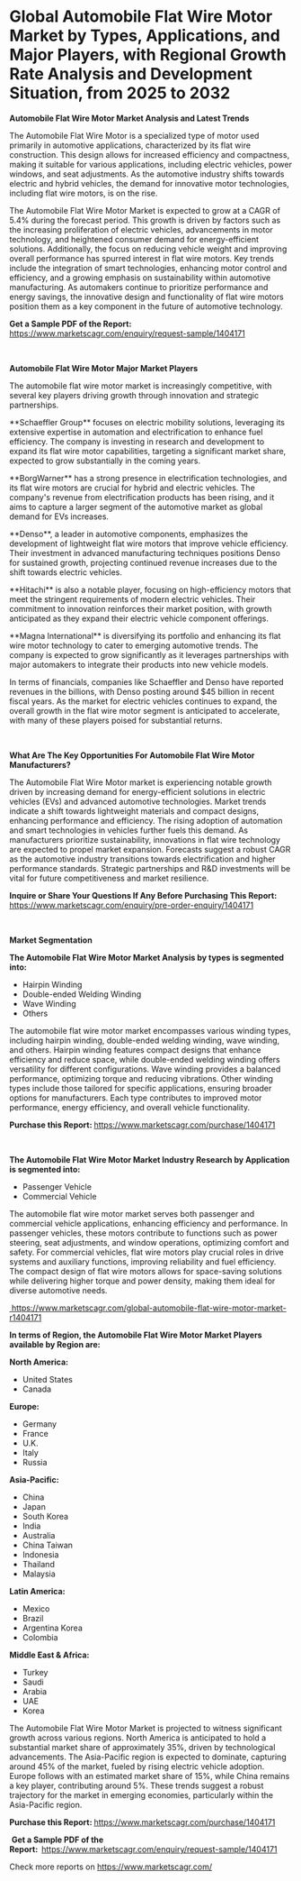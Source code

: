 <p><h1>Global Automobile Flat Wire Motor Market by Types, Applications, and Major Players, with Regional Growth Rate Analysis and Development Situation, from 2025 to 2032</h1></p><p><strong>Automobile Flat Wire Motor Market Analysis and Latest Trends</strong></p>
<p><p>The Automobile Flat Wire Motor is a specialized type of motor used primarily in automotive applications, characterized by its flat wire construction. This design allows for increased efficiency and compactness, making it suitable for various applications, including electric vehicles, power windows, and seat adjustments. As the automotive industry shifts towards electric and hybrid vehicles, the demand for innovative motor technologies, including flat wire motors, is on the rise.</p><p>The Automobile Flat Wire Motor Market is expected to grow at a CAGR of 5.4% during the forecast period. This growth is driven by factors such as the increasing proliferation of electric vehicles, advancements in motor technology, and heightened consumer demand for energy-efficient solutions. Additionally, the focus on reducing vehicle weight and improving overall performance has spurred interest in flat wire motors. Key trends include the integration of smart technologies, enhancing motor control and efficiency, and a growing emphasis on sustainability within automotive manufacturing. As automakers continue to prioritize performance and energy savings, the innovative design and functionality of flat wire motors position them as a key component in the future of automotive technology.</p></p>
<p><strong>Get a Sample PDF of the Report:&nbsp;</strong> <a href="https://www.marketscagr.com/enquiry/request-sample/1404171?utm_campaign=2014&utm_medium=2&utm_source=Github&utm_content=ia&utm_term=13012025&utm_id=automobile-flat-wire-motor">https://www.marketscagr.com/enquiry/request-sample/1404171</a></p>
<p>&nbsp;</p>
<p><strong>Automobile Flat Wire Motor Major Market Players</strong></p>
<p><p>The automobile flat wire motor market is increasingly competitive, with several key players driving growth through innovation and strategic partnerships. </p><p>**Schaeffler Group** focuses on electric mobility solutions, leveraging its extensive expertise in automation and electrification to enhance fuel efficiency. The company is investing in research and development to expand its flat wire motor capabilities, targeting a significant market share, expected to grow substantially in the coming years.</p><p>**BorgWarner** has a strong presence in electrification technologies, and its flat wire motors are crucial for hybrid and electric vehicles. The company's revenue from electrification products has been rising, and it aims to capture a larger segment of the automotive market as global demand for EVs increases.</p><p>**Denso**, a leader in automotive components, emphasizes the development of lightweight flat wire motors that improve vehicle efficiency. Their investment in advanced manufacturing techniques positions Denso for sustained growth, projecting continued revenue increases due to the shift towards electric vehicles.</p><p>**Hitachi** is also a notable player, focusing on high-efficiency motors that meet the stringent requirements of modern electric vehicles. Their commitment to innovation reinforces their market position, with growth anticipated as they expand their electric vehicle component offerings.</p><p>**Magna International** is diversifying its portfolio and enhancing its flat wire motor technology to cater to emerging automotive trends. The company is expected to grow significantly as it leverages partnerships with major automakers to integrate their products into new vehicle models.</p><p>In terms of financials, companies like Schaeffler and Denso have reported revenues in the billions, with Denso posting around $45 billion in recent fiscal years. As the market for electric vehicles continues to expand, the overall growth in the flat wire motor segment is anticipated to accelerate, with many of these players poised for substantial returns.</p></p>
<p>&nbsp;</p>
<p><strong>What Are The Key Opportunities For Automobile Flat Wire Motor Manufacturers?</strong></p>
<p><p>The Automobile Flat Wire Motor market is experiencing notable growth driven by increasing demand for energy-efficient solutions in electric vehicles (EVs) and advanced automotive technologies. Market trends indicate a shift towards lightweight materials and compact designs, enhancing performance and efficiency. The rising adoption of automation and smart technologies in vehicles further fuels this demand. As manufacturers prioritize sustainability, innovations in flat wire technology are expected to propel market expansion. Forecasts suggest a robust CAGR as the automotive industry transitions towards electrification and higher performance standards. Strategic partnerships and R&D investments will be vital for future competitiveness and market resilience.</p></p>
<p><strong>Inquire or Share Your Questions If Any Before Purchasing This Report:</strong> <a href="https://www.marketscagr.com/enquiry/pre-order-enquiry/1404171?utm_campaign=2014&utm_medium=2&utm_source=Github&utm_content=ia&utm_term=13012025&utm_id=automobile-flat-wire-motor">https://www.marketscagr.com/enquiry/pre-order-enquiry/1404171</a></p>
<p>&nbsp;</p>
<p><strong>Market Segmentation</strong></p>
<p><strong>The Automobile Flat Wire Motor Market Analysis by types is segmented into:</strong></p>
<p><ul><li>Hairpin Winding</li><li>Double-ended Welding Winding</li><li>Wave Winding</li><li>Others</li></ul></p>
<p><p>The automobile flat wire motor market encompasses various winding types, including hairpin winding, double-ended welding winding, wave winding, and others. Hairpin winding features compact designs that enhance efficiency and reduce space, while double-ended welding winding offers versatility for different configurations. Wave winding provides a balanced performance, optimizing torque and reducing vibrations. Other winding types include those tailored for specific applications, ensuring broader options for manufacturers. Each type contributes to improved motor performance, energy efficiency, and overall vehicle functionality.</p></p>
<p><strong>Purchase this Report:&nbsp;</strong><a href="https://www.marketscagr.com/purchase/1404171?utm_campaign=2014&utm_medium=2&utm_source=Github&utm_content=ia&utm_term=13012025&utm_id=automobile-flat-wire-motor">https://www.marketscagr.com/purchase/1404171</a></p>
<p>&nbsp;</p>
<p><strong>The Automobile Flat Wire Motor Market Industry Research by Application is segmented into:</strong></p>
<p><ul><li>Passenger Vehicle</li><li>Commercial Vehicle</li></ul></p>
<p><p>The automobile flat wire motor market serves both passenger and commercial vehicle applications, enhancing efficiency and performance. In passenger vehicles, these motors contribute to functions such as power steering, seat adjustments, and window operations, optimizing comfort and safety. For commercial vehicles, flat wire motors play crucial roles in drive systems and auxiliary functions, improving reliability and fuel efficiency. The compact design of flat wire motors allows for space-saving solutions while delivering higher torque and power density, making them ideal for diverse automotive needs.</p></p>
<p><a href="https://www.marketscagr.com/global-automobile-flat-wire-motor-market-r1404171?utm_campaign=2014&utm_medium=2&utm_source=Github&utm_content=ia&utm_term=13012025&utm_id=automobile-flat-wire-motor">&nbsp;https://www.marketscagr.com/global-automobile-flat-wire-motor-market-r1404171</a></p>
<p><strong>In terms of Region, the Automobile Flat Wire Motor Market Players available by Region are:</strong></p>
<p>
    <p> <strong> North America: </strong>
        <ul>
            <li>United States</li>
            <li>Canada</li>
        </ul>
        </p> 
    <p> <strong> Europe: </strong>
        <ul>
            <li>Germany</li>
            <li>France</li>
            <li>U.K.</li>
            <li>Italy</li>
            <li>Russia</li>
        </ul>
        </p> 
    <p> <strong> Asia-Pacific: </strong>
        <ul>
            <li>China</li>
            <li>Japan</li>
            <li>South Korea</li>
            <li>India</li>
            <li>Australia</li>
            <li>China Taiwan</li>
            <li>Indonesia</li>
            <li>Thailand</li>
            <li>Malaysia</li>
        </ul>
        </p> 
    <p> <strong> Latin America: </strong>
        <ul>
            <li>Mexico</li>
            <li>Brazil</li>
            <li>Argentina Korea</li>
            <li>Colombia</li>
        </ul>
        </p> 
    <p> <strong> Middle East & Africa: </strong>
        <ul>
            <li>Turkey</li>
            <li>Saudi</li>
            <li>Arabia</li>
            <li>UAE</li>
            <li>Korea</li>
        </ul>
    </p>
    </p>
<p><p>The Automobile Flat Wire Motor Market is projected to witness significant growth across various regions. North America is anticipated to hold a substantial market share of approximately 35%, driven by technological advancements. The Asia-Pacific region is expected to dominate, capturing around 45% of the market, fueled by rising electric vehicle adoption. Europe follows with an estimated market share of 15%, while China remains a key player, contributing around 5%. These trends suggest a robust trajectory for the market in emerging economies, particularly within the Asia-Pacific region.</p></p>
<p><strong>Purchase this Report: </strong><a href="https://www.marketscagr.com/purchase/1404171?utm_campaign=2014&utm_medium=2&utm_source=Github&utm_content=ia&utm_term=13012025&utm_id=automobile-flat-wire-motor">https://www.marketscagr.com/purchase/1404171</a></p>
<p>&nbsp;<strong>Get a Sample PDF of the Report:&nbsp;&nbsp;</strong><a href="https://www.marketscagr.com/enquiry/request-sample/1404171?utm_campaign=2014&utm_medium=2&utm_source=Github&utm_content=ia&utm_term=13012025&utm_id=automobile-flat-wire-motor">https://www.marketscagr.com/enquiry/request-sample/1404171</a></p>
<p><strong></strong></p>
<p>Check more reports on <a href="https://www.marketscagr.com/?utm_campaign=2014&utm_medium=2&utm_source=Github&utm_content=ia&utm_term=13012025&utm_id=automobile-flat-wire-motor">https://www.marketscagr.com/</a></p>